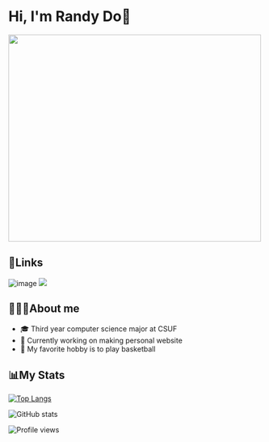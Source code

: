 # Hi, I'm Randy Do🫡

<img src="https://media.giphy.com/media/v1.Y2lkPTc5MGI3NjExNjhmMDg5OTY1ZmNiM2UwNWRiNjZhMWU2MTU3NWFlMzhjNzVhMWU2MCZjdD1z/W8oRwnoBndXVQ3OERD/giphy.gif" width="500" height="410" />

## 🔗Links
![image]({https://img.shields.io/badge/LinkedIn-0077B5?style=for-the-badge&logo=linkedin&logoColor=white})
[<img src="https://img.shields.io/badge/LinkedIn-0077B5?style=for-the-badge&logo=linkedin&logoColor=white
	">](http://google.com.au/)

## 👨🏻‍💻About me
- 🎓 Third year computer science major at CSUF
- 🤔 Currently working on making personal website
- 🏀 My favorite hobby is to play basketball

## 📊My Stats

[![Top Langs](https://github-readme-stats-sigma-five.vercel.app/api/top-langs/?username=randyydoo)](https://github.com/randyydoo/github-readme-stats)

![GitHub stats](https://github-readme-stats-sigma-five.vercel.app/api?username=randyydoo&show_icons=true)  

![Profile views](https://gpvc.arturio.dev/randyydoo)  
